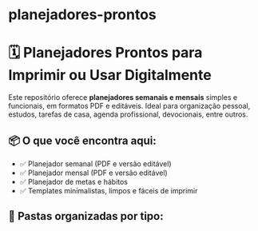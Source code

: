 # planejadores-prontos

# 🗓️ Planejadores Prontos para Imprimir ou Usar Digitalmente

Este repositório oferece **planejadores semanais e mensais** simples e funcionais, em formatos PDF e editáveis. Ideal para organização pessoal, estudos, tarefas de casa, agenda profissional, devocionais, entre outros.

## 📦 O que você encontra aqui:

- ✅ Planejador semanal (PDF e versão editável)
- ✅ Planejador mensal (PDF e versão editável)
- ✅ Planejador de metas e hábitos
- ✅ Templates minimalistas, limpos e fáceis de imprimir

## 📁 Pastas organizadas por tipo:
